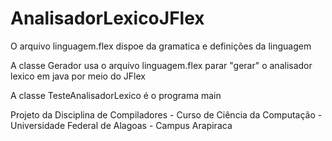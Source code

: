 # AnalisadorLexicoJFlex

O arquivo linguagem.flex dispoe da gramatica e definições da linguagem

A classe Gerador usa o arquivo linguagem.flex parar "gerar" o analisador lexico em java por meio do JFlex

A classe TesteAnalisadorLexico é o programa main

Projeto da Disciplina de Compiladores - Curso de Ciência da Computação - Universidade Federal de Alagoas - Campus Arapiraca

